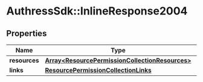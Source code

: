 # AuthressSdk::InlineResponse2004

## Properties
Name | Type | Description | Notes
------------ | ------------- | ------------- | -------------
**resources** | [**Array&lt;ResourcePermissionCollectionResources&gt;**](ResourcePermissionCollectionResources.md) |  | 
**links** | [**ResourcePermissionCollectionLinks**](ResourcePermissionCollectionLinks.md) |  | 

